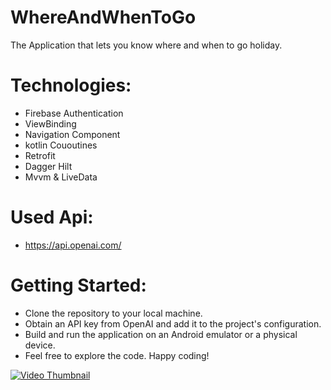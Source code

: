 # WhereAndWhenToGo
The Application that lets you know where and when to go holiday.

# Technologies:

- Firebase Authentication
- ViewBinding
- Navigation Component
- kotlin Cououtines
- Retrofit
- Dagger Hilt
- Mvvm & LiveData

# Used Api: 
- https://api.openai.com/

# Getting Started:

- Clone the repository to your local machine.
- Obtain an API key from OpenAI and add it to the project's configuration.
- Build and run the application on an Android emulator or a physical device.
- Feel free to explore the code. Happy coding!

[![Video Thumbnail](https://clipchamp.com/watch/Q83Dbb2hyvD)](https://clipchamp.com/watch/Q83Dbb2hyvD)


